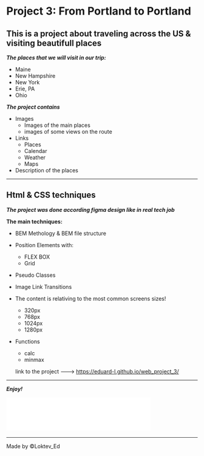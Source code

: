 # Project 3: From Portland to Portland

## This is a project about traveling across the US & visiting beautifull places

**_The places that we will visit in our trip:_**

- Maine
- New Hampshire
- New York
- Erie, PA
- Ohio

**_The project contains_**

- Images
  - Images of the main places
  - images of some views on the route
- Links
  - Places
  - Calendar
  - Weather
  - Maps
- Description of the places

---

## Html & CSS techniques

**_The project was done according figma design like in real tech job_**

**The main techniques:**

- BEM Methology & BEM file structure
- Position Elements with:
  - FLEX BOX
  - Grid
- Pseudo Classes
- Image Link Transitions
- The content is relativing to the most common screens sizes!
  - 320px
  - 768px
  - 1024px
  - 1280px
- Functions

  - calc
  - minmax

  link to the project ---> https://eduard-l.github.io/web_project_3/

---

**_Enjoy!_**

![Practicum Logo](./images_project_3/logo.svg)

---

Made by ©Loktev_Ed
